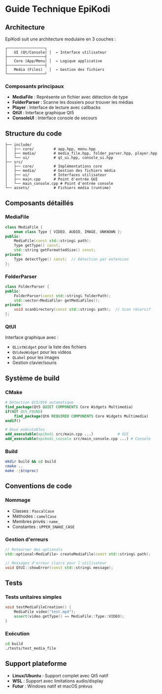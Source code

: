# Guide Technique EpiKodi

## Architecture

EpiKodi suit une architecture modulaire en 3 couches :

```
┌─────────────────┐
│   UI (Qt/Console) │  ← Interface utilisateur
├─────────────────┤
│   Core (App/Menu) │  ← Logique applicative
├─────────────────┤
│   Media (Files)   │  ← Gestion des fichiers
└─────────────────┘
```

### Composants principaux
- **MediaFile** : Représente un fichier avec détection de type
- **FolderParser** : Scanne les dossiers pour trouver les médias
- **Player** : Interface de lecture avec callbacks
- **QtUI** : Interface graphique Qt5
- **ConsoleUI** : Interface console de secours

## Structure du code

```
├── include/
│   ├── core/         # app.hpp, menu.hpp
│   ├── media/        # media_file.hpp, folder_parser.hpp, player.hpp
│   └── ui/           # qt_ui.hpp, console_ui.hpp
├── src/
│   ├── core/         # Implémentations core
│   ├── media/        # Gestion des fichiers média
│   ├── ui/           # Interfaces utilisateur
│   ├── main.cpp      # Point d'entrée GUI
│   └── main_console.cpp # Point d'entrée console
└── assets/           # Fichiers média (runtime)
```

## Composants détaillés

### MediaFile
```cpp
class MediaFile {
    enum class Type { VIDEO, AUDIO, IMAGE, UNKNOWN };
public:
    MediaFile(const std::string& path);
    Type getType() const;
    std::string getFormattedSize() const;
private:
    Type detectType() const;  // Détection par extension
};
```

### FolderParser
```cpp
class FolderParser {
public:
    FolderParser(const std::string& folderPath);
    std::vector<MediaFile> getMediaFiles();
private:
    void scanDirectory(const std::string& path);  // Scan récursif
};
```

### QtUI
Interface graphique avec :
- `QListWidget` pour la liste des fichiers
- `QVideoWidget` pour les vidéos
- `QLabel` pour les images
- Gestion clavier/souris

## Système de build

### CMake
```cmake
# Détection Qt5/Qt6 automatique
find_package(Qt5 QUIET COMPONENTS Core Widgets Multimedia)
if(NOT Qt5_FOUND)
    find_package(Qt6 REQUIRED COMPONENTS Core Widgets Multimedia)
endif()

# Deux exécutables
add_executable(epikodi src/main.cpp ...)           # GUI
add_executable(epikodi_console src/main_console.cpp ...) # Console
```

### Build
```bash
mkdir build && cd build
cmake ..
make -j$(nproc)
```

## Conventions de code

### Nommage
- Classes : `PascalCase`
- Méthodes : `camelCase`  
- Membres privés : `name_`
- Constantes : `UPPER_SNAKE_CASE`

### Gestion d'erreurs
```cpp
// Retourner des optionals
std::optional<MediaFile> createMediaFile(const std::string& path);

// Messages d'erreur clairs pour l'utilisateur
void QtUI::showError(const std::string& message);
```

## Tests

### Tests unitaires simples
```cpp
void testMediaFileCreation() {
    MediaFile video("test.mp4");
    assert(video.getType() == MediaFile::Type::VIDEO);
}
```

### Exécution
```bash
cd build
./tests/test_media_file
```

## Support plateforme

- **Linux/Ubuntu** : Support complet avec Qt5 natif
- **WSL** : Support avec limitations audio/display
- **Futur** : Windows natif et macOS prévus